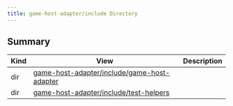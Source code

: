 ```yaml
---
title: game-host-adapter/include Directory
---
```


## Summary
| Kind | View | Description |
|------|------|-------------|
|dir|[game-host-adapter/include/game-host-adapter](/game-host-adapter/dir_76796dd7592be59ace9832d84b42ef5cxml/#dir_76796dd7592be59ace9832d84b42ef5c)||
|dir|[game-host-adapter/include/test-helpers](/game-host-adapter/dir_7f36b0542863d9ea4a2c8f6fbed0b7adxml/#dir_7f36b0542863d9ea4a2c8f6fbed0b7ad)||
